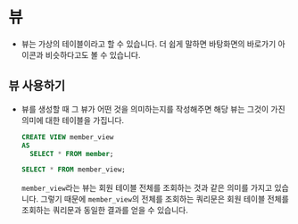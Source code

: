 # 뷰

- 뷰는 가상의 테이블이라고 할 수 있습니다. 더 쉽게 말하면 바탕화면의 바로가기 아이콘과 비슷하다고도 볼 수 있습니다.

## 뷰 사용하기

- 뷰를 생성할 때 그 뷰가 어떤 것을 의미하는지를 작성해주면 해당 뷰는 그것이 가진 의미에 대한 테이블을 가집니다.

  ```SQL
  CREATE VIEW member_view
  AS
    SELECT * FROM member;

  SELECT * FROM member_view;
  ```

  `member_view`라는 뷰는 회원 테이블 전체를 조회하는 것과 같은 의미를 가지고 있습니다. 그렇기 때문에 `member_view`의 전체를 조회하는 쿼리문은 회원 테이블 전체를 조회하는 쿼리문과 동일한 결과를 얻을 수 있습니다.
